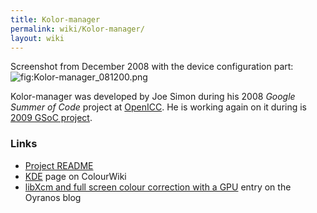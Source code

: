 ```yaml
---
title: Kolor-manager
permalink: wiki/Kolor-manager/
layout: wiki
---
```


Screenshot from December 2008 with the device configuration part:
![](Kolor-manager_081200.png "fig:Kolor-manager_081200.png")

Kolor-manager was developed by Joe Simon during his 2008 *Google Summer
of Code* project at
[OpenICC](http://freedesktop.org/wiki/OpenIccForGoogleSoC2008#head-91829a44384e7a8862d0687fe4098f7b5eb67ad7).
He is working again on it during is [2009 GSoC
project](http://freedesktop.org/wiki/OpenIcc/GoogleSoC2009#head-21f415043e2bf233409eca71aad96027a3d24529).

### Links

-   [Project
    README](http://websvn.kde.org/trunk/playground/graphics/kolor-manager/README?view=markup)
-   [KDE](/wiki/KDE "wikilink") page on ColourWiki
-   [libXcm and full screen colour correction with a
    GPU](http://oyranos-cms.blogspot.com/2010/06/libxcm-and-full-screen-colour.html)
    entry on the Oyranos blog

